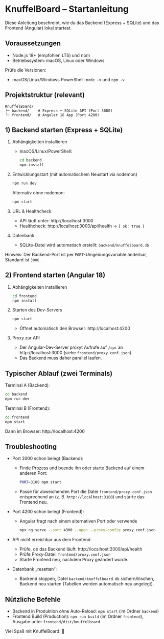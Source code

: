 # KnuffelBoard – Startanleitung

Diese Anleitung beschreibt, wie du das Backend (Express + SQLite) und das Frontend (Angular) lokal startest.

## Voraussetzungen
- Node.js 18+ (empfohlen LTS) und npm
- Betriebssystem: macOS, Linux oder Windows

Prüfe die Versionen:
- macOS/Linux/Windows PowerShell: `node -v` und `npm -v`

## Projektstruktur (relevant)
```
KnuffelBoard/
├─ backend/    # Express + SQLite API (Port 3000)
└─ frontend/   # Angular 18 App (Port 4200)
```

## 1) Backend starten (Express + SQLite)

1. Abhängigkeiten installieren
   - macOS/Linux/PowerShell:
     ```bash
     cd backend
     npm install
     ```
2. Entwicklungsstart (mit automatischem Neustart via nodemon)
   ```bash
   npm run dev
   ```
   Alternativ ohne nodemon:
   ```bash
   npm start
   ```

3. URL & Healthcheck
   - API läuft unter: http://localhost:3000
   - Healthcheck: http://localhost:3000/api/health → `{ ok: true }`

4. Datenbank
   - SQLite-Datei wird automatisch erstellt: `backend/knuffelboard.db`

Hinweis: Der Backend-Port ist per `PORT`-Umgebungsvariable änderbar, Standard ist `3000`.

## 2) Frontend starten (Angular 18)

1. Abhängigkeiten installieren
   ```bash
   cd frontend
   npm install
   ```
2. Starten des Dev-Servers
   ```bash
   npm start
   ```
   - Öffnet automatisch den Browser: http://localhost:4200

3. Proxy zur API
   - Der Angular-Dev-Server proxyt Aufrufe auf `/api` an http://localhost:3000 (siehe `frontend/proxy.conf.json`).
   - Das Backend muss daher parallel laufen.

## Typischer Ablauf (zwei Terminals)

Terminal A (Backend):
```bash
cd backend
npm run dev
```

Terminal B (Frontend):
```bash
cd frontend
npm start
```

Dann im Browser: http://localhost:4200

## Troubleshooting

- Port 3000 schon belegt (Backend):
  - Finde Prozess und beende ihn oder starte Backend auf einem anderen Port:
    ```bash
    PORT=3100 npm start
    ```
  - Passe für abweichenden Port die Datei `frontend/proxy.conf.json` entsprechend an (z. B. `http://localhost:3100`) und starte das Frontend neu.

- Port 4200 schon belegt (Frontend):
  - Angular fragt nach einem alternativen Port oder verwende
    ```bash
    npx ng serve --port 4300 --open --proxy-config proxy.conf.json
    ```

- API nicht erreichbar aus dem Frontend:
  - Prüfe, ob das Backend läuft: http://localhost:3000/api/health
  - Prüfe Proxy-Datei: `frontend/proxy.conf.json`
  - Starte Frontend neu, nachdem Proxy geändert wurde.

- Datenbank „resetten“:
  - Backend stoppen, Datei `backend/knuffelboard.db` sichern/löschen, Backend neu starten (Tabellen werden automatisch neu angelegt).

## Nützliche Befehle
- Backend in Produktion ohne Auto-Reload: `npm start` (im Ordner `backend`)
- Frontend Build (Production): `npm run build` (im Ordner `frontend`), Ausgabe unter `frontend/dist/knuffelboard`

Viel Spaß mit KnuffelBoard! 🎲
